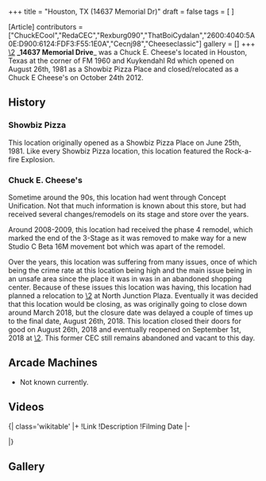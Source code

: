 +++
title = "Houston, TX (14637 Memorial Dr)"
draft = false
tags = [ ]

[Article]
contributors = ["ChuckECool","RedaCEC","Rexburg090","ThatBoiCydalan","2600:4040:5A0E:D900:6124:FDF3:F55:1E0A","Cecnj98","Cheeseclassic"]
gallery = []
+++
[\2](\1)
**_14637 Memorial Drive**_ was a Chuck E. Cheese's located in Houston, Texas at the corner of FM 1960 and Kuykendahl Rd which opened on August 26th, 1981 as a Showbiz Pizza Place and closed/relocated as a Chuck E Cheese's on October 24th 2012.
##  History ## 

###  Showbiz Pizza ### 
This location originally opened as a Showbiz Pizza Place on June 25th, 1981. Like every Showbiz Pizza location, this location featured the Rock-a-fire Explosion.

###  Chuck E. Cheese's ### 
Sometime around the 90s, this location had went through Concept Unification. Not that much information is known about this store, but had received several changes/remodels on its stage and store over the years.

Around 2008-2009, this location had received the phase 4 remodel, which marked the end of the 3-Stage as it was removed to make way for a new Studio C Beta 16M movement bot which was apart of the remodel.

Over the years, this location was suffering from many issues, once of which being the crime rate at this location being high and the main issue being in an unsafe area since the place it was in was in an abandoned shopping center. Because of these issues this location was having, this location had planned a relocation to [\2](\1) at North Junction Plaza. Eventually it was decided that this location would be closing, as was originally going to close down around March 2018, but the closure date was delayed a couple of times up to the final date, August 26th, 2018. This location closed their doors for good on August 26th, 2018 and eventually reopened on September 1st, 2018 at [\2](\1). This former CEC still remains abandoned and vacant to this day.

##  Arcade Machines ## 

* Not known currently.

##  Videos ## 
{| class='wikitable'
|+
!Link
!Description
!Filming Date
|-

|}

##  Gallery ## 
<gallery>

</gallery>